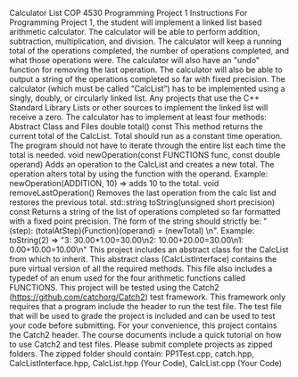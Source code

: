 Calculator List COP 4530 Programming Project 1 Instructions For Programming Project 1, the student will implement a linked list based arithmetic calculator. The calculator will be able to perform addition, subtraction, multiplication, and division. The calculator will keep a running total of the operations completed, the number of operations completed, and what those operations were. The calculator will also have an "undo" function for removing the last operation. The calculator will also be able to output a string of the operations completed so far with fixed precision. 
The calculator (which must be called “CalcList”) has to be implemented using a singly, doubly, or circularly linked list. Any projects that use the C++ Standard Library Lists or other sources to implement the linked list will receive a zero. The calculator has to implement at least four methods:  Abstract Class and Files double total() const This method returns the current total of the CalcList. Total should run as a constant time operation. The program should not have to iterate through the entire list each time the total is needed. 
void newOperation(const FUNCTIONS func, const double operand)  Adds an operation to the CalcList and creates a new total. The operation alters total by using the function with the operand. Example: newOperation(ADDITION, 10) => adds 10 to the total. 
void removeLastOperation() Removes the last operation from the calc list and restores the previous total. 
std::string toString(unsigned short precision) const Returns a string of the list of operations completed so far formatted with a fixed point precision. The form of the string should strictly be: "(step): (totalAtStep)(Function)(operand) = (newTotal) \n".  Example: toString(2) => "3: 30.00*1.00=30.00\n2: 10.00+20.00=30.00\n1: 0.00+10.00=10.00\n" 
This project includes an abstract class for the CalcList from which to inherit. This abstract class (CalcListInterface) contains the pure virtual version of all the required methods. This file also includes a typedef of an enum used for the four arithmetic functions called FUNCTIONS. 
This project will be tested using the Catch2 (https://github.com/catchorg/Catch2) test framework. This framework only requires that a program include the header to run the test file. The test file that will be used to grade the project is included and can be used to test your code before submitting. For your convenience, this project contains the Catch2 header. The course documents include a quick tutorial on how to use Catch2 and test files.   Please submit complete projects as zipped folders. The zipped folder should contain: PP1Test.cpp, catch.hpp, CalcListInterface.hpp, CalcList.hpp (Your Code), CalcList.cpp (Your Code)
